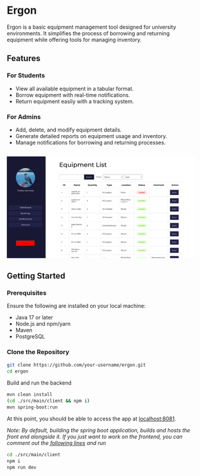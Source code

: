 # Ergon

Ergon is a basic equipment management tool designed for university environments. It simplifies the process of borrowing and returning equipment while offering tools for managing inventory.

## Features

### For Students
- View all available equipment in a tabular format.
- Borrow equipment with real-time notifications.
- Return equipment easily with a tracking system.

### For Admins
- Add, delete, and modify equipment details.
- Generate detailed reports on equipment usage and inventory.
- Manage notifications for borrowing and returning processes.

![](docs/dashboard.png)
---
## Getting Started

### Prerequisites
Ensure the following are installed on your local machine:
- Java 17 or later
- Node.js and npm/yarn
- Maven
- PostgreSQL

### Clone the Repository
```bash
git clone https://github.com/your-username/ergon.git
cd ergon
```
Build and run the backend
```bash
mvn clean install
(cd ./src/main/client && npm i)
mvn spring-boot:run
```
At this point, you should be able to access the app at [localhost:8081](localhost:8081).

_Note: By default, building the spring boot application, builds and hosts the front end alongside it. If you just want to work on the frontend, you can comment out the [following lines](https://github.com/tib-source/Ergon/blob/252ac784fafd1d4b5d170d7929db9f14e0bbab5e/pom.xml#L102-L137) and run_
```bash
cd ./src/main/client
npm i
npm run dev
```
